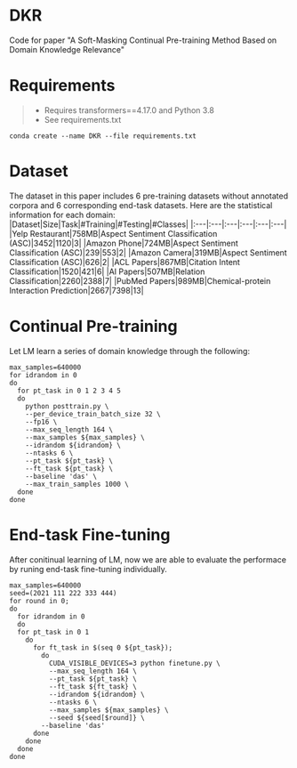 # DKR
Code for paper "A Soft-Masking Continual Pre-training Method Based on Domain Knowledge Relevance"
# Requirements  
> * Requires transformers==4.17.0 and Python 3.8
> * See requirements.txt
~~~
conda create --name DKR --file requirements.txt
~~~
# Dataset
The dataset in this paper includes 6 pre-training datasets without annotated corpora and 6 corresponding end-task datasets. Here are the statistical information for each domain:  
|Dataset|Size|Task|#Training|#Testing|#Classes|
|:---|:---|:---|:---|:---|:---|
|Yelp Restaurant|758MB|Aspect Sentiment Classification (ASC)|3452|1120|3|
|Amazon Phone|724MB|Aspect Sentiment Classification (ASC)|239|553|2|
|Amazon Camera|319MB|Aspect Sentiment Classification (ASC)|626|2|
|ACL Papers|867MB|Citation Intent Classification|1520|421|6|
|AI Papers|507MB|Relation Classification|2260|2388|7|
|PubMed Papers|989MB|Chemical-protein Interaction Prediction|2667|7398|13|  
# Continual Pre-training 
Let LM learn a series of domain knowledge through the following:
~~~
max_samples=640000
for idrandom in 0
do
  for pt_task in 0 1 2 3 4 5
  do
    python posttrain.py \
    --per_device_train_batch_size 32 \
    --fp16 \
    --max_seq_length 164 \
    --max_samples ${max_samples} \
    --idrandom ${idrandom} \
    --ntasks 6 \
    --pt_task ${pt_task} \
    --ft_task ${pt_task} \
    --baseline 'das' \
    --max_train_samples 1000 \
  done
done
~~~
# End-task Fine-tuning  
After conitinual learning of LM, now we are able to evaluate the performace by runing end-task fine-tuning individually.
~~~
max_samples=640000
seed=(2021 111 222 333 444)
for round in 0;
do
  for idrandom in 0
  do
  for pt_task in 0 1
    do
      for ft_task in $(seq 0 ${pt_task});
        do
          CUDA_VISIBLE_DEVICES=3 python finetune.py \
          --max_seq_length 164 \
          --pt_task ${pt_task} \
          --ft_task ${ft_task} \
          --idrandom ${idrandom} \
          --ntasks 6 \
          --max_samples ${max_samples} \
          --seed ${seed[$round]} \
        --baseline 'das'
      done
    done
  done
done  
~~~
